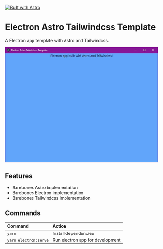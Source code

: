 [![Built with Astro](https://astro.badg.es/v1/built-with-astro.svg)](https://astro.build)

# Electron Astro Tailwindcss Template

A Electron app template with Astro and Tailwindcss.

![Screenshot of Electron App with Astro and Tailwindcss](screenshot.jpg)

## Features
- Barebones Astro implementation
- Barebones Electron implementation
- Barebones Tailwindcss implementation

## Commands

| Command                | Action                                             |
| :--------------------- | :------------------------------------------------- |
| `yarn`                 | Install dependencies                               |
| `yarn electron:serve`  | Run electron app for development                   |